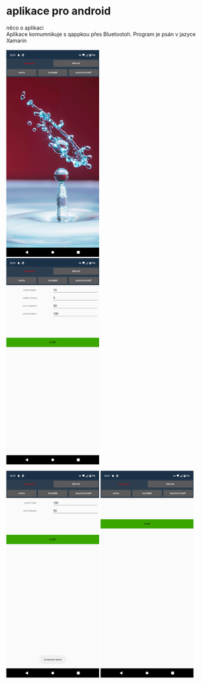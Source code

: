 # aplikace pro android
něco o aplikaci <br/>
Aplikace komumnikuje s qappkou přes Bluetootoh. Program je psán v jazyce Xamarin<br/><br/>
<img src = "https://github.com/kocevjak/qappka/blob/58e1e9f03b3e56825a84214560aa700b067e08d5/foto/android/start.png" width = "49%">      
<img src = "https://github.com/kocevjak/qappka/blob/58e1e9f03b3e56825a84214560aa700b067e08d5/foto/android/drop.png" width = "49%"><br/>

<img src = "https://github.com/kocevjak/qappka/blob/58e1e9f03b3e56825a84214560aa700b067e08d5/foto/android/timelapse.png" width = "49%">      
<img src = "https://github.com/kocevjak/qappka/blob/58e1e9f03b3e56825a84214560aa700b067e08d5/foto/android/photo.png" width = "49%"><br/>
